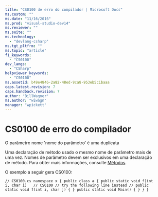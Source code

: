 ```yaml
---
title: "CS0100 de erro do compilador | Microsoft Docs"
ms.custom: ""
ms.date: "11/16/2016"
ms.prod: "visual-studio-dev14"
ms.reviewer: ""
ms.suite: ""
ms.technology: 
  - "devlang-csharp"
ms.tgt_pltfrm: ""
ms.topic: "article"
f1_keywords: 
  - "CS0100"
dev_langs: 
  - "CSharp"
helpviewer_keywords: 
  - "CS0100"
ms.assetid: b49e4846-2a82-48ed-9ca8-953eb5c1baaa
caps.latest.revision: 7
caps.handback.revision: 7
author: "BillWagner"
ms.author: "wiwagn"
manager: "wpickett"
---
```

# CS0100 de erro do compilador
O parâmetro nome 'nome do parâmetro' é uma duplicata  
  
 Uma declaração de método usado o mesmo nome de parâmetro mais de uma vez. Nomes de parâmetro devem ser exclusivos em uma declaração de método. Para obter mais informações, consulte [Métodos](../../fsharp/language-reference/members/methods.md).  
  
 O exemplo a seguir gera CS0100:  
  
```  
// CS0100.cs namespace x { public class a { public static void f(int i, char i)   // CS0100 // try the following line instead // public static void f(int i, char j) { } public static void Main() { } } }  
```